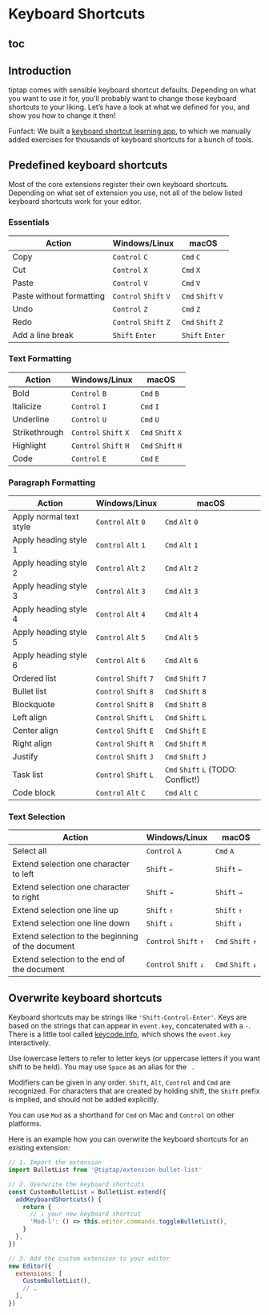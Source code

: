 # Keyboard Shortcuts

## toc

## Introduction
tiptap comes with sensible keyboard shortcut defaults. Depending on what you want to use it for, you’ll probably want to change those keyboard shortcuts to your liking. Let’s have a look at what we defined for you, and show you how to change it then!

Funfact: We built a [keyboard shortcut learning app](https://mouseless.app), to which we manually added exercises for thousands of keyboard shortcuts for a bunch of tools.

## Predefined keyboard shortcuts
Most of the core extensions register their own keyboard shortcuts. Depending on what set of extension you use, not all of the below listed keyboard shortcuts work for your editor.

### Essentials
| Action                   | Windows/Linux                   | macOS                       |
| ------------------------ | ------------------------------- | --------------------------- |
| Copy                     | `Control`&nbsp;`C`              | `Cmd`&nbsp;`C`              |
| Cut                      | `Control`&nbsp;`X`              | `Cmd`&nbsp;`X`              |
| Paste                    | `Control`&nbsp;`V`              | `Cmd`&nbsp;`V`              |
| Paste without formatting | `Control`&nbsp;`Shift`&nbsp;`V` | `Cmd`&nbsp;`Shift`&nbsp;`V` |
| Undo                     | `Control`&nbsp;`Z`              | `Cmd`&nbsp;`Z`              |
| Redo                     | `Control`&nbsp;`Shift`&nbsp;`Z` | `Cmd`&nbsp;`Shift`&nbsp;`Z` |
| Add a line break         | `Shift`&nbsp;`Enter`            | `Shift`&nbsp;`Enter`        |

### Text Formatting
| Action        | Windows/Linux                   | macOS                       |
| ------------- | ------------------------------- | --------------------------- |
| Bold          | `Control`&nbsp;`B`              | `Cmd`&nbsp;`B`              |
| Italicize     | `Control`&nbsp;`I`              | `Cmd`&nbsp;`I`              |
| Underline     | `Control`&nbsp;`U`              | `Cmd`&nbsp;`U`              |
| Strikethrough | `Control`&nbsp;`Shift`&nbsp;`X` | `Cmd`&nbsp;`Shift`&nbsp;`X` |
| Highlight     | `Control`&nbsp;`Shift`&nbsp;`H` | `Cmd`&nbsp;`Shift`&nbsp;`H` |
| Code          | `Control`&nbsp;`E`              | `Cmd`&nbsp;`E`              |

### Paragraph Formatting
| Action                  | Windows/Linux                   | macOS                       |
| ----------------------- | ------------------------------- | --------------------------- |
| Apply normal text style | `Control`&nbsp;`Alt`&nbsp;`0`   | `Cmd`&nbsp;`Alt`&nbsp;`0`   |
| Apply heading style 1   | `Control`&nbsp;`Alt`&nbsp;`1`   | `Cmd`&nbsp;`Alt`&nbsp;`1`   |
| Apply heading style 2   | `Control`&nbsp;`Alt`&nbsp;`2`   | `Cmd`&nbsp;`Alt`&nbsp;`2`   |
| Apply heading style 3   | `Control`&nbsp;`Alt`&nbsp;`3`   | `Cmd`&nbsp;`Alt`&nbsp;`3`   |
| Apply heading style 4   | `Control`&nbsp;`Alt`&nbsp;`4`   | `Cmd`&nbsp;`Alt`&nbsp;`4`   |
| Apply heading style 5   | `Control`&nbsp;`Alt`&nbsp;`5`   | `Cmd`&nbsp;`Alt`&nbsp;`5`   |
| Apply heading style 6   | `Control`&nbsp;`Alt`&nbsp;`6`   | `Cmd`&nbsp;`Alt`&nbsp;`6`   |
| Ordered list            | `Control`&nbsp;`Shift`&nbsp;`7` | `Cmd`&nbsp;`Shift`&nbsp;`7` |
| Bullet list             | `Control`&nbsp;`Shift`&nbsp;`8` | `Cmd`&nbsp;`Shift`&nbsp;`8` |
| Blockquote              | `Control`&nbsp;`Shift`&nbsp;`B` | `Cmd`&nbsp;`Shift`&nbsp;`B` |
| Left align              | `Control`&nbsp;`Shift`&nbsp;`L` | `Cmd`&nbsp;`Shift`&nbsp;`L` |
| Center align            | `Control`&nbsp;`Shift`&nbsp;`E` | `Cmd`&nbsp;`Shift`&nbsp;`E` |
| Right align             | `Control`&nbsp;`Shift`&nbsp;`R` | `Cmd`&nbsp;`Shift`&nbsp;`R` |
| Justify                 | `Control`&nbsp;`Shift`&nbsp;`J` | `Cmd`&nbsp;`Shift`&nbsp;`J` |
| Task list               | `Control`&nbsp;`Shift`&nbsp;`L` | `Cmd`&nbsp;`Shift`&nbsp;`L` (TODO: Conflict!) |
| Code block              | `Control`&nbsp;`Alt`&nbsp;`C`   | `Cmd`&nbsp;`Alt`&nbsp;`C`   |

<!--| Toggle task| `Control`&nbsp;`Enter` | `Cmd`&nbsp;`Enter` | -->

### Text Selection
| Action                                            | Windows/Linux                   | macOS                       |
| ------------------------------------------------- | ------------------------------- | --------------------------- |
| Select all                                        | `Control`&nbsp;`A`              | `Cmd`&nbsp;`A`              |
| Extend selection one character to left            | `Shift`&nbsp;`←`                | `Shift`&nbsp;`←`            |
| Extend selection one character to right           | `Shift`&nbsp;`→`                | `Shift`&nbsp;`→`            |
| Extend selection one line up                      | `Shift`&nbsp;`↑`                | `Shift`&nbsp;`↑`            |
| Extend selection one line down                    | `Shift`&nbsp;`↓`                | `Shift`&nbsp;`↓`            |
| Extend selection to the beginning of the document | `Control`&nbsp;`Shift`&nbsp;`↑` | `Cmd`&nbsp;`Shift`&nbsp;`↑` |
| Extend selection to the end of the document       | `Control`&nbsp;`Shift`&nbsp;`↓` | `Cmd`&nbsp;`Shift`&nbsp;`↓` |

## Overwrite keyboard shortcuts
Keyboard shortcuts may be strings like `'Shift-Control-Enter'`. Keys are based on the strings that can appear in `event.key`, concatenated with a `-`. There is a little tool called [keycode.info](https://keycode.info/), which shows the `event.key` interactively.

Use lowercase letters to refer to letter keys (or uppercase letters if you want shift to be held). You may use `Space` as an alias for the <code>&nbsp;</code>.

Modifiers can be given in any order. `Shift`, `Alt`, `Control` and `Cmd` are recognized. For characters that are created by holding shift, the `Shift` prefix is implied, and should not be added explicitly.

You can use `Mod` as a shorthand for `Cmd` on Mac and `Control` on other platforms.

Here is an example how you can overwrite the keyboard shortcuts for an existing extension:

```js
// 1. Import the extension
import BulletList from '@tiptap/extension-bullet-list'

// 2. Overwrite the keyboard shortcuts
const CustomBulletList = BulletList.extend({
  addKeyboardShortcuts() {
    return {
      // ↓ your new keyboard shortcut
      'Mod-l': () => this.editor.commands.toggleBulletList(),
    }
  },
})

// 3. Add the custom extension to your editor
new Editor({
  extensions: [
    CustomBulletList(),
    // …
  ],
})
```
